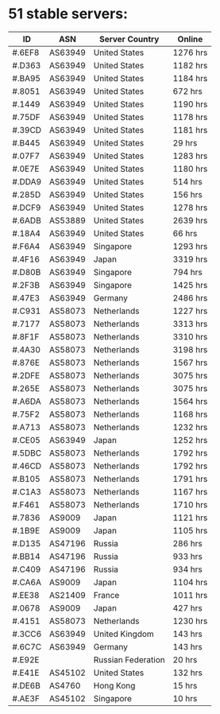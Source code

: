 # 51 stable servers:

| ID | ASN | Server Country | Online |
| ------ | ------ | ------ | ------ |
| #.6EF8 | AS63949 | United States | 1276 hrs |
| #.D363 | AS63949 | United States | 1182 hrs |
| #.BA95 | AS63949 | United States | 1184 hrs |
| #.8051 | AS63949 | United States | 672 hrs |
| #.1449 | AS63949 | United States | 1190 hrs |
| #.75DF | AS63949 | United States | 1178 hrs |
| #.39CD | AS63949 | United States | 1181 hrs |
| #.B445 | AS63949 | United States | 29 hrs |
| #.07F7 | AS63949 | United States | 1283 hrs |
| #.0E7E | AS63949 | United States | 1180 hrs |
| #.DDA9 | AS63949 | United States | 514 hrs |
| #.285D | AS63949 | United States | 156 hrs |
| #.DCF9 | AS63949 | United States | 1278 hrs |
| #.6ADB | AS53889 | United States | 2639 hrs |
| #.18A4 | AS63949 | United States | 66 hrs |
| #.F6A4 | AS63949 | Singapore | 1293 hrs |
| #.4F16 | AS63949 | Japan | 3319 hrs |
| #.D80B | AS63949 | Singapore | 794 hrs |
| #.2F3B | AS63949 | Singapore | 1425 hrs |
| #.47E3 | AS63949 | Germany | 2486 hrs |
| #.C931 | AS58073 | Netherlands | 1227 hrs |
| #.7177 | AS58073 | Netherlands | 3313 hrs |
| #.8F1F | AS58073 | Netherlands | 3310 hrs |
| #.4A30 | AS58073 | Netherlands | 3198 hrs |
| #.876E | AS58073 | Netherlands | 1567 hrs |
| #.2DFE | AS58073 | Netherlands | 3075 hrs |
| #.265E | AS58073 | Netherlands | 3075 hrs |
| #.A6DA | AS58073 | Netherlands | 1564 hrs |
| #.75F2 | AS58073 | Netherlands | 1168 hrs |
| #.A713 | AS58073 | Netherlands | 1232 hrs |
| #.CE05 | AS63949 | Japan | 1252 hrs |
| #.5DBC | AS58073 | Netherlands | 1792 hrs |
| #.46CD | AS58073 | Netherlands | 1792 hrs |
| #.B105 | AS58073 | Netherlands | 1791 hrs |
| #.C1A3 | AS58073 | Netherlands | 1167 hrs |
| #.F461 | AS58073 | Netherlands | 1710 hrs |
| #.7836 | AS9009 | Japan | 1121 hrs |
| #.1B9E | AS9009 | Japan | 1105 hrs |
| #.D135 | AS47196 | Russia | 286 hrs |
| #.BB14 | AS47196 | Russia | 933 hrs |
| #.C409 | AS47196 | Russia | 934 hrs |
| #.CA6A | AS9009 | Japan | 1104 hrs |
| #.EE38 | AS21409 | France | 1011 hrs |
| #.0678 | AS9009 | Japan | 427 hrs |
| #.4151 | AS58073 | Netherlands | 1230 hrs |
| #.3CC6 | AS63949 | United Kingdom | 143 hrs |
| #.6C7C | AS63949 | Germany | 143 hrs |
| #.E92E |  | Russian Federation | 20 hrs |
| #.E41E | AS45102 | United States | 132 hrs |
| #.DE6B | AS4760 | Hong Kong | 15 hrs |
| #.AE3F | AS45102 | Singapore | 10 hrs |

